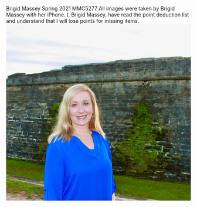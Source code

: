 Brigid Massey
Spring 2021 MMC5277
All images were taken by Brigid Massey with her iPhone.
I, Brigid Massey, have read the point deduction list and understand that I will lose points for missing items.
<img class="Brigid" src="images/brigidatfort.jpg" alt="Brigid" title="Brigid" />
